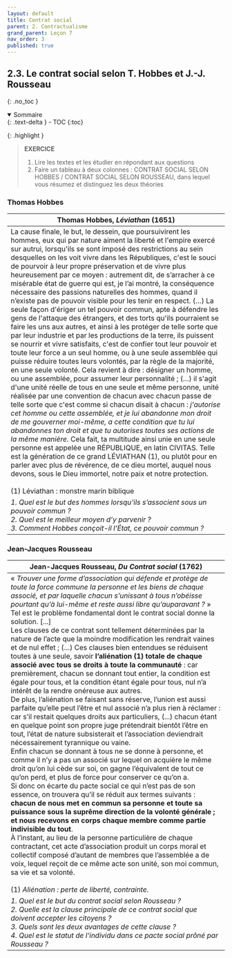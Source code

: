 ```yaml
---
layout: default
title: Contrat social
parent: 2. Contractualisme
grand_parent: Leçon 7
nav_order: 3
published: true
---
```

## 2.3. Le contrat social selon T. Hobbes et J.-J. Rousseau
{: .no_toc }

<details open markdown="block">
  <summary>
    Sommaire
  </summary>
  {: .text-delta }
- TOC
{:toc}
</details>

{: .highlight }
>**EXERCICE**
>1. Lire les textes et les étudier en répondant aux questions
>2. Faire un tableau à deux colonnes : CONTRAT SOCIAL SELON HOBBES / CONTRAT SOCIAL SELON ROUSSEAU, dans lequel vous résumez et distinguez les deux théories


### Thomas Hobbes

| Thomas Hobbes, _Léviathan_ (1651)        |
| ---------------------------------------------------------- |
| La cause finale, le but, le dessein, que poursuivirent les hommes, eux qui par nature aiment la liberté et l'empire exercé sur autrui, lorsqu'ils se sont imposé des restrictions au sein desquelles on les voit vivre dans les Républiques, c'est le souci de pourvoir à leur propre préservation et de vivre plus heureusement par ce moyen : autrement dit, de s’arracher à ce misérable état de guerre qui est, je l’ai montré, la conséquence nécessaire des passions naturelles des hommes, quand il n’existe pas de pouvoir visible pour les tenir en respect. (…) La seule façon d'ériger un tel pouvoir commun, apte à défendre les gens de l'attaque des étrangers, et des torts qu'ils pourraient se faire les uns aux autres, et ainsi à les protéger de telle sorte que par leur industrie et par les productions de la terre, ils puissent se nourrir et vivre satisfaits, c'est de confier tout leur pouvoir et toute leur force a un seul homme, ou à une seule assemblée qui puisse réduire toutes leurs volontés, par la règle de la majorité‚ en une seule volonté. Cela revient à dire : désigner un homme, ou une assemblée‚ pour assumer leur personnalité ; (…) il s'agit d'une unité réelle de tous en une seule et même personne, unité réalisée par une convention de chacun avec chacun passe de telle sorte que c'est comme si chacun disait à chacun : _j'autorise cet homme ou cette assemblée, et je lui abandonne mon droit de me gouverner moi-même, a cette condition que tu lui abandonnes ton droit et que tu autorises toutes ses actions de la même manière_. Cela fait, ta multitude ainsi unie en une seule personne est appelée une RÉPUBLIQUE, en latin CIVITAS. Telle est la génération de ce grand LÉVIATHAN (1), ou plutôt pour en parler avec plus de révérence, de ce dieu mortel, auquel nous devons, sous le Dieu immortel, notre paix et notre protection. <br><br> \(1) Léviathan : monstre marin biblique |
| *1. Quel est le but des hommes lorsqu’ils s’associent sous un pouvoir commun ?<br>2. Quel est le meilleur moyen d’y parvenir ?<br>3. Comment Hobbes conçoit-il l’État, ce pouvoir commun ?*     |

### Jean-Jacques Rousseau

| Jean-Jacques Rousseau, _Du Contrat social_ (1762)        |
| -----------------------------------------------------|
| « *Trouver une forme d’association qui défende et protège de toute la force commune la personne et les biens de chaque associé, et par laquelle chacun s’unissant à tous n’obéisse pourtant qu’à lui-même et reste aussi libre qu’auparavant ?* » Tel est le problème fondamental dont le contrat social donne la solution. [...]<br>Les clauses de ce contrat sont tellement déterminées par la nature de l’acte que la moindre modification les rendrait vaines et de nul effet ; (…) Ces clauses bien entendues se réduisent toutes à une seule, savoir **l’aliénation (1) totale de chaque associé avec tous se droits à toute la communauté** : car premièrement, chacun se donnant tout entier, la condition est égale pour tous, et la condition étant égale pour tous, nul n’a intérêt de la rendre onéreuse aux autres.<br>De plus, l’aliénation se faisant sans réserve, l’union est aussi parfaite qu’elle peut l’être et nul associé n’a plus rien à réclamer : car s’il restait quelques droits aux particuliers, (...) chacun étant en quelque point son propre juge prétendrait bientôt l’être en tout, l’état de nature subsisterait et l’association deviendrait nécessairement tyrannique ou vaine.<br>Enfin chacun se donnant à tous ne se donne à personne, et comme il n’y a pas un associé sur lequel on acquière le même droit qu’on lui cède sur soi, on gagne l’équivalent de tout ce qu’on perd, et plus de force pour conserver ce qu’on a.  <br>Si donc on écarte du pacte social ce qui n’est pas de son essence, on trouvera qu’il se réduit aux termes suivants : **chacun de nous met en commun sa personne et toute sa puissance sous la suprême direction de la volonté générale ; et nous recevons en corps chaque membre comme partie indivisible du tout**.<br>À l’instant, au lieu de la personne particulière de chaque contractant, cet acte d’association produit un corps moral et collectif composé d’autant de membres que l’assemblée a de voix, lequel reçoit de ce même acte son unité, son moi commun, sa vie et sa volonté. <br><br>\(1) *Aliénation : perte de liberté, contrainte.* |
| *1. Quel est le but du contrat social selon Rousseau ?<br>2. Quelle est la clause principale de ce contrat social que doivent accepter les citoyens ?<br>3. Quels sont les deux avantages de cette clause ?<br>4. Quel est le statut de l’individu dans ce pacte social prôné par Rousseau ?*       |


